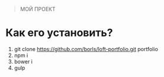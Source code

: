 > МОЙ ПРОЕКТ

Как его установить?
===================

1. git clone https://github.com/borls/loft-portfolio.git portfolio
2. npm i
3. bower i
4. gulp
